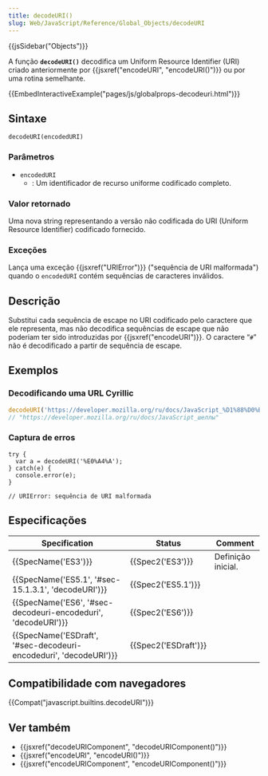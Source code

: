 ```yaml
---
title: decodeURI()
slug: Web/JavaScript/Reference/Global_Objects/decodeURI
---
```


{{jsSidebar("Objects")}}

A função **`decodeURI()`** decodifica um Uniform Resource Identifier (URI) criado anteriormente por {{jsxref("encodeURI", "encodeURI()")}} ou por uma rotina semelhante.

{{EmbedInteractiveExample("pages/js/globalprops-decodeuri.html")}}

## Sintaxe

```
decodeURI(encodedURI)
```

### Parâmetros

- `encodedURI`
  - : Um identificador de recurso uniforme codificado completo.

### Valor retornado

Uma nova string representando a versão não codificada do URI (Uniform Resource Identifier) codificado fornecido.

### Exceções

Lança uma exceção {{jsxref("URIError")}} ("sequência de URI malformada") quando o `encodedURI` contém sequências de caracteres inválidos.

## Descrição

Substitui cada sequência de escape no URI codificado pelo caractere que ele representa, mas não decodifica sequências de escape que não poderiam ter sido introduzidas por {{jsxref("encodeURI")}}. O caractere “`#`” não é decodificado a partir de sequência de escape.

## Exemplos

### Decodificando uma URL Cyrillic

```js
decodeURI('https://developer.mozilla.org/ru/docs/JavaScript_%D1%88%D0%B5%D0%BB%D0%BB%D1%8B');
// "https://developer.mozilla.org/ru/docs/JavaScript_шеллы"
```

### Captura de erros

```
try {
  var a = decodeURI('%E0%A4%A');
} catch(e) {
  console.error(e);
}

// URIError: sequência de URI malformada
```

## Especificações

| Specification                                                                            | Status                       | Comment            |
| ---------------------------------------------------------------------------------------- | ---------------------------- | ------------------ |
| {{SpecName('ES3')}}                                                                 | {{Spec2('ES3')}}         | Definição inicial. |
| {{SpecName('ES5.1', '#sec-15.1.3.1', 'decodeURI')}}                     | {{Spec2('ES5.1')}}     |                    |
| {{SpecName('ES6', '#sec-decodeuri-encodeduri', 'decodeURI')}}         | {{Spec2('ES6')}}         |                    |
| {{SpecName('ESDraft', '#sec-decodeuri-encodeduri', 'decodeURI')}} | {{Spec2('ESDraft')}} |                    |

## Compatibilidade com navegadores

{{Compat("javascript.builtins.decodeURI")}}

## Ver também

- {{jsxref("decodeURIComponent", "decodeURIComponent()")}}
- {{jsxref("encodeURI", "encodeURI()")}}
- {{jsxref("encodeURIComponent", "encodeURIComponent()")}}

